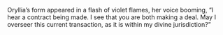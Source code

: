 Oryllia’s form appeared in a flash of violet flames, her voice booming, “I hear a contract being made. I see that you are both making a deal. May I overseer this current transaction, as it is within my divine jurisdiction?”